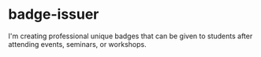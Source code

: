 # badge-issuer
I'm creating professional unique badges that can be given to students after attending events, seminars, or workshops.
